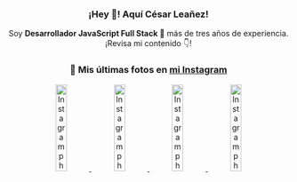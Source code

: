 <div align="center">

<h3>¡Hey 👋! Aquí César Leañez!</h3>

<p>Soy <strong>Desarrollador JavaScript Full Stack 🚀</strong> más de tres años de experiencia.<br />¡Revisa mi contenido 👇!</p>

### 📸 Mis últimas fotos en [mi Instagram](https://instagram.com/cesarsoftware.dev)


<a href='https://instagram.com/p/DICt8_ruj1K' target='_blank'>
  <img width='20%' src='https://instagram.fcmn2-1.fna.fbcdn.net/v/t51.2885-15/487811720_2261442050918393_7784971145546330846_n.jpg?stp=dst-jpg_e15_tt6&efg=eyJ2ZW5jb2RlX3RhZyI6IkNMSVBTLmltYWdlX3VybGdlbi42NDB4MTE1Ni5zZHIuZjcxODc4LmRlZmF1bHRfY292ZXJfZnJhbWUifQ&_nc_ht=instagram.fcmn2-1.fna.fbcdn.net&_nc_cat=105&_nc_oc=Q6cZ2QFUUhUEIBpyaMFd353pIzJ33O6Uu_yXoPWnLXu8DAnKnVXxL8zd1GiUEFL04vpq07o&_nc_ohc=UhU5nkbvP2kQ7kNvwH2oM2f&_nc_gid=HDTZ1QAUhNyaoUCK7IHieA&edm=ACWDqb8BAAAA&ccb=7-5&ig_cache_key=MzYwMzY0NDc1NTQ5MDc4MjUzOA%3D%3D.3-ccb7-5&oh=00_AfGxnBYRNUskE7WnEpYZsQ3P-60WO2B-fQqMK4GOg8yS2Q&oe=67FCCFE1&_nc_sid=ee9879' alt='Instagram photo' />
</a>
<a href='https://instagram.com/p/DIAOH7MuTdG' target='_blank'>
  <img width='20%' src='https://instagram.fcmn3-2.fna.fbcdn.net/v/t51.2885-15/487701094_964176539225257_203758693226461245_n.jpg?stp=dst-jpg_e15_tt6&efg=eyJ2ZW5jb2RlX3RhZyI6IkNMSVBTLmltYWdlX3VybGdlbi42NDB4MTE1Ni5zZHIuZjcxODc4LmRlZmF1bHRfY292ZXJfZnJhbWUifQ&_nc_ht=instagram.fcmn3-2.fna.fbcdn.net&_nc_cat=101&_nc_oc=Q6cZ2QFUUhUEIBpyaMFd353pIzJ33O6Uu_yXoPWnLXu8DAnKnVXxL8zd1GiUEFL04vpq07o&_nc_ohc=BGiClfiAbS0Q7kNvwF28LQF&_nc_gid=HDTZ1QAUhNyaoUCK7IHieA&edm=ACWDqb8BAAAA&ccb=7-5&ig_cache_key=MzYwMjk0MTgxOTE0ODEyMTkyNg%3D%3D.3-ccb7-5&oh=00_AfG2jUpKICONH0wXnZPA03Gyk8DEm0vHtMqsLSPtIE65Yw&oe=67FCE198&_nc_sid=ee9879' alt='Instagram photo' />
</a>
<a href='https://instagram.com/p/DHtKENeumyc' target='_blank'>
  <img width='20%' src='https://instagram.fcmn2-2.fna.fbcdn.net/v/t51.2885-15/486620439_1373071664043671_6215675251976925620_n.jpg?stp=dst-jpg_e15_tt6&efg=eyJ2ZW5jb2RlX3RhZyI6IkNMSVBTLmltYWdlX3VybGdlbi42NDB4MTE0Ni5zZHIuZjcxODc4LmRlZmF1bHRfY292ZXJfZnJhbWUifQ&_nc_ht=instagram.fcmn2-2.fna.fbcdn.net&_nc_cat=111&_nc_oc=Q6cZ2QFUUhUEIBpyaMFd353pIzJ33O6Uu_yXoPWnLXu8DAnKnVXxL8zd1GiUEFL04vpq07o&_nc_ohc=ILXmUXPCv8AQ7kNvwGsG0JS&_nc_gid=HDTZ1QAUhNyaoUCK7IHieA&edm=ACWDqb8BAAAA&ccb=7-5&ig_cache_key=MzU5NzU3NTk0NzE1NjA5MDAxMg%3D%3D.3-ccb7-5&oh=00_AfE4SvvoIYAUFsM0FAmF7-8S1S87-6UTVBxISB_nJGwYBA&oe=67FCF724&_nc_sid=ee9879' alt='Instagram photo' />
</a>
<a href='https://instagram.com/p/DG56-A2MYRH' target='_blank'>
  <img width='20%' src='https://instagram.fcmn2-1.fna.fbcdn.net/v/t51.2885-15/482937859_17909133159097059_4067759707531801866_n.jpg?stp=dst-jpg_e15_tt6&efg=eyJ2ZW5jb2RlX3RhZyI6IkZFRUQuaW1hZ2VfdXJsZ2VuLjIxNjB4MTIxNS5zZHIuZjc1NzYxLmRlZmF1bHRfaW1hZ2UifQ&_nc_ht=instagram.fcmn2-1.fna.fbcdn.net&_nc_cat=103&_nc_oc=Q6cZ2QFUUhUEIBpyaMFd353pIzJ33O6Uu_yXoPWnLXu8DAnKnVXxL8zd1GiUEFL04vpq07o&_nc_ohc=pVz792maNMkQ7kNvwGNrZFg&_nc_gid=HDTZ1QAUhNyaoUCK7IHieA&edm=ACWDqb8BAAAA&ccb=7-5&ig_cache_key=MzU4MzE1NDMyNjc2NDM1NjY3OQ%3D%3D.3-ccb7-5&oh=00_AfEl7_l4rJg8Vkfuf0kFtsyknnqap1vW8sntbphMAjPS1Q&oe=67FCF669&_nc_sid=ee9879' alt='Instagram photo' />
</a>

</div>
